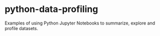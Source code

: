 # python-data-profiling  
Examples of using Python Jupyter Notebooks to summarize, explore and profile datasets.
